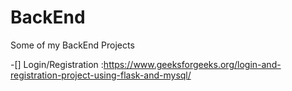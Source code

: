 # BackEnd
Some of my BackEnd Projects

-[] Login/Registration :https://www.geeksforgeeks.org/login-and-registration-project-using-flask-and-mysql/
